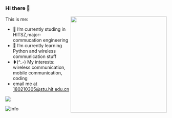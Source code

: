 ### Hi there 👋


<img align="right" img width = '300' height = '300' src="https://i.loli.net/2021/04/01/IWBSnDJPNLYQVGt.png"/>


This is me:

- 🔭 I’m currently studing in <span class = "mark" >HITSZ</span>,major-commucation engineering
- 🌱 I’m currently learning Python and wireless communication stuff
- ❥(^_-) My interests: wireless communication, mobile communication, coding
- email me at 180210305@stu.hit.edu.cn


![](https://visitor-badge.glitch.me/badge?page_id=wang-ting000.readme)

![info](https://github-readme-stats.vercel.app/api?username=wang-ting000&show_icons=true&count_private=true&hide=prs&theme=tokyonight)

